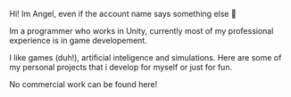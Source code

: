Hi! Im Angel, even if the account name says something else 👀

Im a programmer who works in Unity, currently most of my professional experience is in game developement.

I like games (duh!), artificial inteligence and simulations. Here are some of my personal projects that i develop for myself or just for fun. 

No commercial work can be found here!

